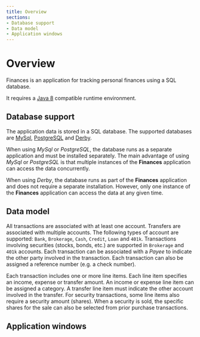 ```yaml
---
title: Overview
sections:
- Database support
- Data model
- Application windows
---
```


# Overview
Finances is an application for tracking personal finances using a SQL database.

It requires a [Java 8](https://java.com/en/download/) compatible runtime environment.

## Database support
The application data is stored in a SQL database.  The supported databases are
[MySql](https://dev.mysql.com/downloads/mysql/), [PostgreSQL](https://www.postgresql.org/download/)
and [Derby](https://db.apache.org/derby/).

When using *MySql* or *PostgreSQL*, the database runs as a separate application
and must be installed separately.  The main advantage of using *MySql* or *PostgreSQL*
is that multiple instances of the **Finances** application can access the data concurrently.

When using *Derby*, the database runs as part of the **Finances** application
and does not require a separate installation.  However, only one instance of the
**Finances** application can access the data at any given time.

## Data model
All transactions are associated with at least one account.  Transfers are
associated with multiple accounts.  The following types of account are supported:
`Bank`, `Brokerage`, `Cash`, `Credit`, `Loan` and `401k`.  Transactions involving
securities (stocks, bonds, etc.) are supported in `Brokerage` and `401k` accounts.
Each transaction can be associated with a *Payee* to indicate the other party
involved in the transaction.  Each transaction can also be assigned a reference
number (e.g. a check number).

Each transaction includes one or more line items.  Each line item specifies
an income, expense or transfer amount.  An income or expense line item can
be assigned a category.  A transfer line item must indicate the other account
involved in the transfer.  For security transactions, some line items also
require a security amount (shares).  When a security is sold, the specific shares
for the sale can also be selected from prior purchase transactions.

## Application windows